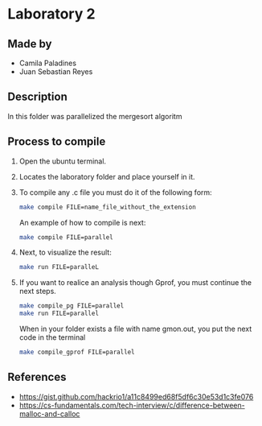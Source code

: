 # Laboratory 2

## Made by

- Camila Paladines
- Juan Sebastian Reyes

## Description

In this folder was parallelized the mergesort algoritm

## Process to compile

1. Open the ubuntu terminal.
2. Locates the laboratory folder and place yourself in it.
3. To compile any .c file you must do it of the following form:

    ```sh
    make compile FILE=name_file_without_the_extension
    ```
   An example of how to compile is next:

    ```sh
    make compile FILE=parallel
    ```
4. Next, to visualize the result:

    ```sh
    make run FILE=paralleL
    ```
5. If you want to realice an analysis though Gprof, you must continue the next steps.

    ```sh
    make compile_pg FILE=parallel
    make run FILE=parallel
    ```
    When in your folder exists a file with name gmon.out, you put the next code in the terminal

    ```sh
    make compile_gprof FILE=parallel
    ```

## References

- https://gist.github.com/hackrio1/a11c8499ed68f5df6c30e53d1c3fe076
- https://cs-fundamentals.com/tech-interview/c/difference-between-malloc-and-calloc